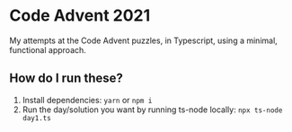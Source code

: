 # Code Advent 2021

My attempts at the Code Advent puzzles, in Typescript, using a minimal, functional approach.

## How do I run these?

1. Install dependencies: `yarn` or `npm i`
2. Run the day/solution you want by running ts-node locally: `npx ts-node day1.ts`